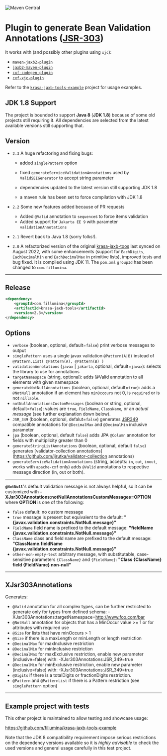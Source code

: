 ![Maven Central](https://img.shields.io/maven-central/v/com.fillumina/krasa-jaxb-tools.svg)

# Plugin to generate Bean Validation Annotations ([JSR-303](https://beanvalidation.org/1.0/spec/))

It works with (and possibly other plugins using `xjc`):

- [`maven-jaxb2-plugin`](https://github.com/highsource/jaxb-tools)
- [`jaxb2-maven-plugin`](https://github.com/mojohaus/jaxb2-maven-plugin)
- [`cxf-codegen-plugin`](https://cxf.apache.org/docs/maven-cxf-codegen-plugin-wsdl-to-java.html)
- [`cxf-xjc-plugin`](https://cxf.apache.org/cxf-xjc-plugin.html)

Refer to the [`krasa-jaxb-tools-example`](https://github.com/fillumina/krasa-jaxb-tools-example) project for usage examples.



## JDK 1.8 Support

The project is bounded to support **Java 8** (**JDK 1.8**) because of some old projects still requiring it. All dependencies are selected from the latest available versions still supporting that.

## Version

- `2.3` A huge refactoring and fixing bugs:

  - added `singlePattern` option

  - fixed `generateServiceValidationAnnotations` used by `ValidSEIGenerator` to accept string parameter

  - dependencies updated to the latest version still supporting JDK 1.8

  - a maven rule has been set to force compilation with JDK 1.8

- `2.2` Some new features added because of PR requests

  - Added `@Valid` annotation to `sequence`s to force items validation
  - Added support for `Jakarta EE 9` with parameter `validationAnnotations`

- `2.1` Revert back to Java 1.8 (sorry folks!).

- `2.0` A refactorized version of the original [krasa-jaxb-toos](https://github.com/krasa/krasa-jaxb-tools) last synced on August 2022, with some enhancements (support for `EachDigits`, `EachDecimalMin` and `EachDecimalMax` in primitive lists), improved tests and bug fixed. It is compiled using JDK 11. The `pom.xml` `groupId` has been changed to `com.fillumina`.

-----

Release
----------------

```xml
<dependency>
    <groupId>com.fillumina</groupId>
    <artifactId>krasa-jaxb-tools</artifactId>
    <version>2.3</version>
</dependency>
```

Options
----------------

- `verbose` (boolean, optional, default=`false`) print verbose messages to output
- `singlePattern`  uses a single javax validation `@Pattern(A|B)` instead of `@Pattern.List( @Pattern(A), @Pattern(B) )`
- `validationAnnotations` (`javax` | `jakarta`, optional, default=`javax`): selects the library to use for annotations
- `targetNamespace` (string, optional): adds @Valid annotation to all elements with given namespace
- `generateNotNullAnnotations` (boolean, optional, default=`true`): adds a `@NotNull` annotation if an element has `minOccours` not 0, is `required` or is not `nillable`.
- `notNullAnnotationsCustomMessages` (boolean or string, optional, default=`false`): values are `true`, `FieldName`, `ClassName`, or an *actual message* (see further explanation down below).
- `JSR_349` (boolean, optional, defalut=`false`) generates [JSR349](https://beanvalidation.org/1.1/) compatible annotations for `@DecimalMax` and `@DecimalMin` inclusive parameter
- `jpa` (boolean, optional, default `false`) adds JPA `@Column` annotation for fields with multiplicity greater than 0
- `generateStringListAnnotations` (boolean, optional, default `false`) generates [validator-collection annotations](https://github.com/jirutka/validator-collection annotations)
- `generateServiceValidationAnnotations` (string, accepts: `in`, `out`, `inout`, works with  `apache-cxf` only) adds `@Valid` annotations to respective message direction (in, out or both).

----

**`@NotNull`**'s default validation message is not always helpful, so it can be customized with **-XJsr303Annotations:notNullAnnotationsCustomMessages=OPTION** where **OPTION** is one of the following:

* `false` default: no custom message
* `true` message is present but equivalent to the default: **"{javax.validation.constraints.NotNull.message}"**
* `FieldName` field name is prefixed to the default message: **"fieldName {javax.validation.constraints.NotNull.message}"**
* `ClassName` class and field name are prefixed to the default message: **"ClassName.fieldName {javax.validation.constraints.NotNull.message}"**
* `other-non-empty-text` arbitrary message, with substitutable, case-sensitive parameters `{ClassName}` and `{FieldName}`: **"Class {ClassName} field {FieldName} non-null"**

----

XJsr303Annotations
----------------

Generates:

* `@Valid` annotation for all complex types, can be further restricted to generate only for types from defined schema: -XJsr303Annotations:targetNamespace=http://www.foo.com/bar
* `@NotNull` annotation for objects that has a MinOccur value >= 1 or for attributes with required use
* `@Size` for lists that have minOccurs > 1
* `@Size` if there is a maxLength or minLength or length restriction
* `@DecimalMax` for maxInclusive restriction
* `@DecimalMin` for minInclusive restriction
* `@DecimalMax` for maxExclusive restriction, enable new parameter (inclusive=false) with: -XJsr303Annotations:JSR_349=true
* `@DecimalMin` for minExclusive restriction, enable new parameter (inclusive=false) with: -XJsr303Annotations:JSR_349=true
* `@Digits` if there is a totalDigits or fractionDigits restriction.
* `@Pattern` and `@PatternList` if there is a Pattern restriction (see `singlePattern` option)

----

Example project with tests
----------------

This other project is maintained to allow testing and showcase usage:

https://github.com/fillumina/krasa-jaxb-tools-example

Note that the JDK 8 compatibility requirement impose serious restrictions on the dependency versions available so it is *highly advisable* to check the used versions and general usage carefully in this test project.
